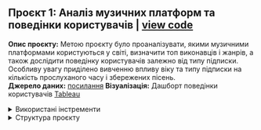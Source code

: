 ## Проєкт 1: Аналіз музичних платформ та поведінки користувачів | [view code](https://github.com/Yul4ita/PET-project/blob/93d18f551545749465851ddb57685c09b180b0bd/Analysis%20of%20Streaming%20Platforms.ipynb) 
**Опис проєкту:**
Метою проєкту було проаналізувати, якими музичними платформами користуються у світі, визначити топ виконавців і жанрів, а також дослідити поведінку користувачів залежно від типу підписки. Особливу увагу приділено вивченню впливу віку та типу підписки на кількість прослуханого часу і збережених пісень.  
**Джерело даних:** [посилання](https://www.kaggle.com/datasets/atharvasoundankar/global-music-streaming-trends-and-listener-insights/data)
**Візуалізація:** Дашборт поведінки користувачів [Tableau](https://public.tableau.com/views/Book1_17432524734040/Dashboard2?:language=en-US&:sid=&:redirect=auth&:display_count=n&:origin=viz_share_link)
<details>
<summary>Використані інстременти</summary>
<br>  
  
- **Python** – для обробки та аналізу даних
- **Jupyter Notebook** – середовище для інтерактивного аналізу 
- **pandas** – робота з табличними даними
- **matplotlib** та **seaborn** – для візуалізації результатів
- **scipy.stats** – для статистичного аналізу та перевірки гіпотез
- **Tableau Public** – для створення інтерактивного дашборду
</details>

<details>
<summary>Структура проєкту</summary>
<br>

- `Analysis of Streaming Platforms.ipynb` – основний ноутбук з аналізом.
- `Screenshot 2025-03-29 at 13.48.34.png` – скріншот з Tableau дашбордом.
- `Summery report.md` - висновки з аналізу
- `README.md` – цей описовий файл.
</details>

